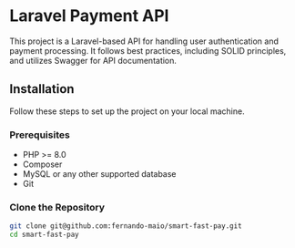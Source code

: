 # Laravel Payment API

This project is a Laravel-based API for handling user authentication and payment processing. It follows best practices, including SOLID principles, and utilizes Swagger for API documentation.

## Installation

Follow these steps to set up the project on your local machine.

### Prerequisites

- PHP >= 8.0
- Composer
- MySQL or any other supported database
- Git

### Clone the Repository

```sh
git clone git@github.com:fernando-maio/smart-fast-pay.git
cd smart-fast-pay



